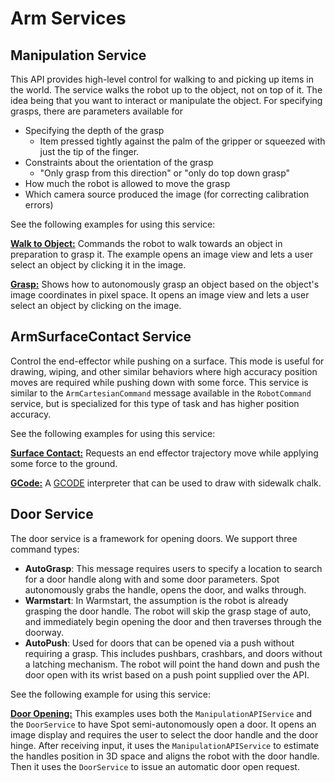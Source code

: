 <!--
Copyright (c) 2021 Boston Dynamics, Inc.  All rights reserved.

Downloading, reproducing, distributing or otherwise using the SDK Software
is subject to the terms and conditions of the Boston Dynamics Software
Development Kit License (20191101-BDSDK-SL).
-->

# Arm Services

## Manipulation Service
This API provides high-level control for walking to and picking up items in the world.  The service walks the robot up to the object, not on top of it.  The idea being that you want to interact or manipulate the object. For specifying grasps, there are parameters available for
* Specifying the depth of the grasp
  * Item pressed tightly against the palm of the gripper or squeezed with just the tip of the finger.
* Constraints about the orientation of the grasp
  * "Only grasp from this direction" or "only do top down grasp"
* How much the robot is allowed to move the grasp
* Which camera source produced the image (for correcting calibration errors)

See the following examples for using this service:

[**Walk to Object:**](../../../python/examples/arm_walk_to_object/README.md)
Commands the robot to walk towards an object in preparation to grasp it. The example opens an image view and lets a user select an object by clicking it in the image.

[**Grasp:**](../../../python/examples/arm_grasp/README.md)
Shows how to autonomously grasp an object based on the object's image coordinates in pixel space. It opens an image view and lets a user select an object by clicking on the image.

## ArmSurfaceContact Service
Control the end-effector while pushing on a surface. This mode is useful for drawing, wiping, and other similar behaviors where high accuracy position moves are required while pushing down with some force.  This service is similar to the `ArmCartesianCommand` message available in the `RobotCommand` service, but is specialized for this type of task and has higher position accuracy.

See the following examples for using this service:

[**Surface Contact:**](../../../python/examples/arm_surface_contact/README.md)
Requests an end effector trajectory move while applying some force to the ground.

[**GCode:**](../../../python/examples/arm_gcode/README.md)
A [GCODE](https://en.wikipedia.org/wiki/G-code) interpreter that can be used to draw with sidewalk chalk.

## Door Service
The door service is a framework for opening doors.  We support three command types:
* **AutoGrasp**: This message requires users to specify a location to search for a door handle along with and some door parameters. Spot autonomously grabs the handle, opens the door, and walks through.
* **Warmstart**: In Warmstart, the assumption is the robot is already grasping the door handle.  The robot will skip the grasp stage of auto, and immediately begin opening the door and then traverses through the doorway.
* **AutoPush**: Used for doors that can be opened via a push without requiring a grasp. This includes pushbars, crashbars, and doors without a latching mechanism. The robot will point the hand down and push the door open with its wrist based on a push point supplied over the API.

See the following example for using this service:

[**Door Opening:**](../../../python/examples/arm_door/README.md)
This examples uses both the `ManipulationAPIService` and the `DoorService` to have Spot semi-autonomously open a door. It opens an image display and requires the user to select the door handle and the door hinge. After receiving input, it uses the `ManipulationAPIService` to estimate the handles position in 3D space and aligns the robot with the door handle. Then it uses the `DoorService` to issue an automatic door open request.
